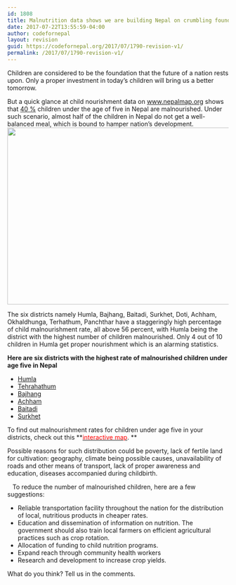 ```yaml
---
id: 1808
title: Malnutrition data shows we are building Nepal on crumbling foundations
date: 2017-07-22T13:55:59-04:00
author: codefornepal
layout: revision
guid: https://codefornepal.org/2017/07/1790-revision-v1/
permalink: /2017/07/1790-revision-v1/
---
```

<span style="font-weight: 400;">Children are considered to be the foundation that the future of a nation rests upon. Only a proper investment in today’s children will bring us a better tomorrow. </span>

<span style="font-weight: 400;">But a quick glance at child nourishment data on <a href="https://nepalmap.org">www.nepalmap.org</a> shows that </span>[<span style="font-weight: 400;">40 %</span>](http://www.nepalmap.org/profiles/country-NP-nepal/#child-health) <span style="font-weight: 400;">children under the age of five in Nepal are malnourished. Under such scenario, almost half of the children in Nepal do not get a well-balanced meal, which is bound to hamper nation’s development.</span>  
[<img class=" wp-image-72 aligncenter" src="https://codefornepal.org/wp-content/uploads/2014/12/code_for_nepal_students_2-e1418614920650.jpg" alt="" width="787" height="403" />](https://codefornepal.org/wp-content/uploads/2014/12/code_for_nepal_students_2-e1418614920650.jpg)

The six districts namely Humla, Bajhang, Baitadi, Surkhet, Doti, Achham, Okhaldhunga, Terhathum, Panchthar have a staggeringly high percentage of child malnourishment rate, all above 56 percent, with Humla being the district with the highest number of <span style="font-weight: 400;">children malnourished. Only 4 out of 10 children in Humla get proper nourishment which is an alarming statistics.</span>

**Here are six districts with the highest rate of malnourished children under age five in Nepal**

  * [<span style="font-weight: 400;">Humla</span>](http://www.nepalmap.org/profiles/district-56-humla/#child-health)
  * [Tehrahathum](http://www.nepalmap.org/profiles/district-08-tehrathum/)
  * [<span style="font-weight: 400;">Bajhang</span>](http://www.nepalmap.org/profiles/district-56-humla/)
  * [<span style="font-weight: 400;">Achham</span>](http://www.nepalmap.org/profiles/district-68-achham/)
  * [<span style="font-weight: 400;">Baitadi</span>](http://www.nepalmap.org/profiles/district-73-baitadi/)
  * [<span style="font-weight: 400;">Surkhet</span>](http://www.nepalmap.org/profiles/district-64-surkhet/)

To find out malnourishment rates for children under age five in your districts, check out this **[<span style="color: #ff0000;">interactive map</span>](http://www.nepalmap.org/data/map/?table=CHILD_NOURISHMENT&geo_ids=district|country-NP,vdc|district-21,district|country-NP,district|country-NP&primary_geo_id=district-21#column%7Cpercent%20malnourished%2Csumlev%7Cdistrict). **

<span style="font-weight: 400;">Possible reasons for such distribution could be poverty, lack of fertile land for cultivation: geography, climate being possible causes, unavailability of roads and other means of transport, lack of proper awareness and education, diseases accompanied during childbirth.</span>

<span style="font-weight: 400;">   To reduce the number of malnourished children, here are a few suggestions:</span>

  * <span style="font-weight: 400;">Reliable transportation facility throughout the nation for the distribution of local, nutritious products in cheaper rates.</span>
  * <span style="font-weight: 400;">Education and dissemination of information on nutrition. The government should also train local farmers on efficient agricultural practices such as crop rotation.</span>
  * <span style="font-weight: 400;">Allocation of funding to child nutrition programs.</span>
  * <span style="font-weight: 400;">Expand reach through community health workers</span>
  * <span style="font-weight: 400;">Research and development to increase crop yields.</span>

What do you think? Tell us in the comments.